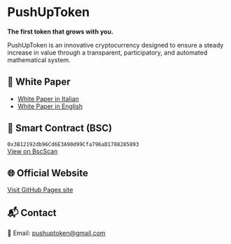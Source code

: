 # PushUpToken

**The first token that grows with you.**

PushUpToken is an innovative cryptocurrency designed to ensure a steady increase in value through a transparent, participatory, and automated mathematical system.

## 📄 White Paper

- [White Paper in Italian](PushUpToken_WhitePaper_ITA.pdf)
- [White Paper in English](PushUpToken_WhitePaper_ENG.pdf)

## 🔗 Smart Contract (BSC)

`0x3B12192db96Cd6E3A90d99Cfa796aD1788285893`  
[View on BscScan](https://bscscan.com/address/0x3B12192db96Cd6E3A90d99Cfa796aD1788285893)

## 🌐 Official Website

[Visit GitHub Pages site](https://marcelloorizio.github.io/pushup-token)

## 📬 Contact

📧 Email: pushuptoken@gmail.com
